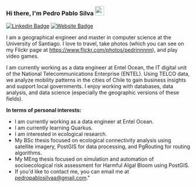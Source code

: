### Hi there, I'm Pedro Pablo Silva <img src="https://media.giphy.com/media/hvRJCLFzcasrR4ia7z/giphy.gif" width="25px">

[![Linkedin Badge](https://img.shields.io/badge/-LinkedIn-0e76a8?style=flat-square&logo=Linkedin&logoColor=white)](https://www.linkedin.com/in/pedrosilvaingeo/)
[![Website Badge](https://img.shields.io/badge/Website-3b5998?style=flat-square&logo=google-chrome&logoColor=white)](https://pedropablosilvaa.github.io/)


I am a geographical engineer and master in computer science at the University of Santiago. I love to travel, take photos (which you can see on my Flickr page at https://www.flickr.com/photos/pedrinnnnn), and play video games.

I am currently working as a data engineer at Entel Ocean, the IT digital unit of the National Telecommunications Enterprise (ENTEL). Using TELCO data, we analyze mobility patterns in the cities of Chile to gain business insights and support local governments. I enjoy working with databases, data analysis, and data science (especially the geographic versions of these fields). 

**In terms of personal interests:**

-  I am currently working as a data engineer at Entel Ocean. 
-  I am currently learning Quarkus.
-  I am interested in ecological research.
-  My BSc thesis focused on ecological connectivity analysis using satellite imagery, PostGIS for data processing, and PgRouting for routing algorithms.  
-  My MEng thesis focused on simulation and automation of socioecological risk assessment for Harmful Algal Bloom using PostGIS.     
-  If you'd like to contact me, you can email me at pedropablosilvaa@gmail.com."


</br>
